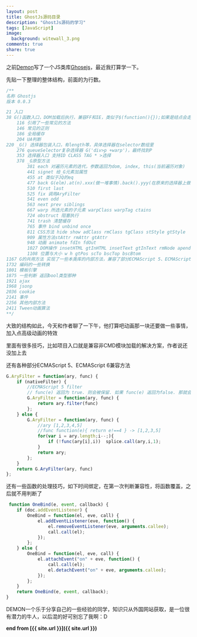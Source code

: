 ```yaml
---
layout: post
title: GhostJs源码目录
description: "GhostJs源码的学习"
tags: [JavaScript]
image:
  background: witewall_3.png
comments: true
share: true
---
```


之前[Demon](http://Demon.com)写了一个JS类库[Ghosejs](https://github.com/DemonCloud/GhostJS)，最近我打算学一下。

先贴一下整理的整体结构，前面的为行数。

```js
/**
名称 Ghostjs
版本 0.0.3

21 入口
38 G()函数入口，DOM加载后执行，兼容FF和IE，类似于$(function(){});如果是结点会走_G()
	116 引用了一些常见的方法
	146 常见的正则
	186 全局缓存
	204 UA判断
220 _G() 选择器包装入口，有length等，具体选择器在selector数组里
	276 queueSelector复杂选择器 G('div>p +warp')，最终找到P
	353 选择器入口 支持ID CLASS TAG * >选择
	378 _G原型方法
		381 each 对遍历元素的迭代，参数返回为dom, index, this(当前遍历对象) 
		441 signet 给_G元素加属性
		455 at 类似于JQ的eq
		477 back G(elm).at(n).xxx(做一堆事情).back().yyy(在原来的选择器上做事情)
		510 first last
		525 fix 调用AryFilter
		541 even odd
		563 next prev siblings
		667 warp 所选元素的子元素 warpClass warpTag ctains 
		724 obstruct 阻塞执行
		741 trash 清楚缓存
		765 事件 bind unbind once
		811 CSS方法 hide show adClass rmClass tgClass stStyle gtStyle
		909 属性方法stAttr rmAttr gtAttr
		948 动画 animate fdIn fdOut
		1027 DOM操作 insetHTML gtInHTML insetText gtInText rmNode apend
		1108 位置与大小 w h gtPos scTo bscTop bscBtom
1167 G的共用方法 实现了一些本类库的内部方法，兼容了部分ECMAScript 5、ECMAScript 6方法
1732 编码的一些转换	
1801 模板引擎
1875 一些判断 返回bool类型那种	
1921 ajax
1968 jsonp
2036 cookie
2141 事件
2256 其他内部方法
2411 Tween动画算法
**/
```

<!--more-->

大致的结构如此，今天和作者聊了一下午，他打算吧动画那一块还要做一些事情，加入点高级动画的特效

里面有很多技巧，比如项目入口就是兼容非CMD模块加载的解决方案，作者说还没加上去


还有各种部分ECMAScript 5、ECMAScript 6兼容方法

```js
G.AryFilter = function(ary, func) {
    if (nativeFilter) {
        //ECMAScript 5 filter
        // func(e) 返回为 true. 则会被保留. 如果 func(e) 返回为false. 那就会被过滤从数组中移除掉
        G.AryFilter = function(ary, func) {
            return ary.filter(func)
        };
    } else {
        G.AryFilter = function(ary, func) {
            //ary [1,2,3,4,5]
            //func function(e){ return e!==4 } -> [1,2,3,5]
            for(var i = ary.length;i--;){
                if (!func(ary[i],i))  splice.call(ary,i,1);
            }
            return ary;
        };
    }
    return G.AryFilter(ary, func)
};
```

还有一些函数的处理技巧，如下时间绑定，在第一次判断兼容性，将函数覆盖，之后就不用判断了

```js
 function OneBind(e, event, callback) {
    if (doc.addEventListener) {
        OneBind = function(el, eve, call) {
            el.addEventListener(eve, function() {
                el.removeEventListener(eve, arguments.callee);
                call.call(el);
            });
        };
    } else {
        OneBind = function(el, eve, call) {
            el.attachEvent("on" + eve, function() {
                call.call(el);
                el.detachEvent("on" + eve, arguments.callee);
            });
        };
    }
    return OneBind(e, event, callback);
}
```


DEMON一个乐于分享自己的一些经验的同学，知识只从外国网站获取，是一位很有潜力的牛人，以后混的好可别忘了我啊：D

**end from [{{ site.url }}]({{ site.url }})**